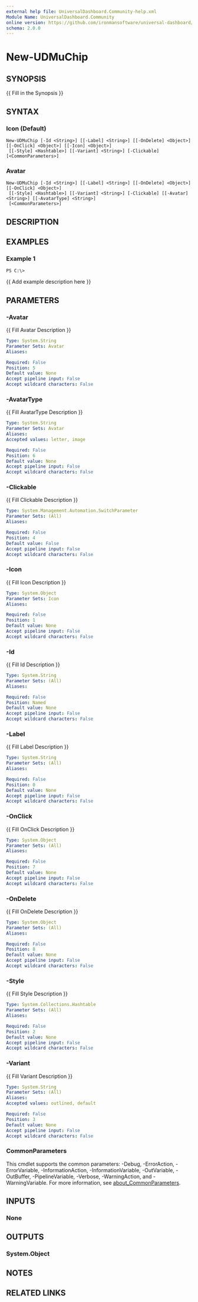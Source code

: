 ```yaml
---
external help file: UniversalDashboard.Community-help.xml
Module Name: UniversalDashboard.Community
online version: https://github.com/ironmansoftware/universal-dashboard/blob/master/src/UniversalDashboard/Help/New-UDLink.md
schema: 2.0.0
---
```


# New-UDMuChip

## SYNOPSIS
{{ Fill in the Synopsis }}

## SYNTAX

### Icon (Default)
```
New-UDMuChip [-Id <String>] [[-Label] <String>] [[-OnDelete] <Object>] [[-OnClick] <Object>] [[-Icon] <Object>]
 [[-Style] <Hashtable>] [[-Variant] <String>] [-Clickable] [<CommonParameters>]
```

### Avatar
```
New-UDMuChip [-Id <String>] [[-Label] <String>] [[-OnDelete] <Object>] [[-OnClick] <Object>]
 [[-Style] <Hashtable>] [[-Variant] <String>] [-Clickable] [[-Avatar] <String>] [[-AvatarType] <String>]
 [<CommonParameters>]
```

## DESCRIPTION


## EXAMPLES

### Example 1
```
PS C:\> 
```

{{ Add example description here }}

## PARAMETERS

### -Avatar
{{ Fill Avatar Description }}

```yaml
Type: System.String
Parameter Sets: Avatar
Aliases:

Required: False
Position: 5
Default value: None
Accept pipeline input: False
Accept wildcard characters: False
```

### -AvatarType
{{ Fill AvatarType Description }}

```yaml
Type: System.String
Parameter Sets: Avatar
Aliases:
Accepted values: letter, image

Required: False
Position: 6
Default value: None
Accept pipeline input: False
Accept wildcard characters: False
```

### -Clickable
{{ Fill Clickable Description }}

```yaml
Type: System.Management.Automation.SwitchParameter
Parameter Sets: (All)
Aliases:

Required: False
Position: 4
Default value: False
Accept pipeline input: False
Accept wildcard characters: False
```

### -Icon
{{ Fill Icon Description }}

```yaml
Type: System.Object
Parameter Sets: Icon
Aliases:

Required: False
Position: 1
Default value: None
Accept pipeline input: False
Accept wildcard characters: False
```

### -Id
{{ Fill Id Description }}

```yaml
Type: System.String
Parameter Sets: (All)
Aliases:

Required: False
Position: Named
Default value: None
Accept pipeline input: False
Accept wildcard characters: False
```

### -Label
{{ Fill Label Description }}

```yaml
Type: System.String
Parameter Sets: (All)
Aliases:

Required: False
Position: 0
Default value: None
Accept pipeline input: False
Accept wildcard characters: False
```

### -OnClick
{{ Fill OnClick Description }}

```yaml
Type: System.Object
Parameter Sets: (All)
Aliases:

Required: False
Position: 7
Default value: None
Accept pipeline input: False
Accept wildcard characters: False
```

### -OnDelete
{{ Fill OnDelete Description }}

```yaml
Type: System.Object
Parameter Sets: (All)
Aliases:

Required: False
Position: 8
Default value: None
Accept pipeline input: False
Accept wildcard characters: False
```

### -Style
{{ Fill Style Description }}

```yaml
Type: System.Collections.Hashtable
Parameter Sets: (All)
Aliases:

Required: False
Position: 2
Default value: None
Accept pipeline input: False
Accept wildcard characters: False
```

### -Variant
{{ Fill Variant Description }}

```yaml
Type: System.String
Parameter Sets: (All)
Aliases:
Accepted values: outlined, default

Required: False
Position: 3
Default value: None
Accept pipeline input: False
Accept wildcard characters: False
```

### CommonParameters
This cmdlet supports the common parameters: -Debug, -ErrorAction, -ErrorVariable, -InformationAction, -InformationVariable, -OutVariable, -OutBuffer, -PipelineVariable, -Verbose, -WarningAction, and -WarningVariable. For more information, see [about_CommonParameters](http://go.microsoft.com/fwlink/?LinkID=113216).

## INPUTS

### None
## OUTPUTS

### System.Object
## NOTES

## RELATED LINKS
